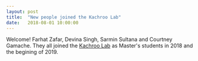```yaml
---
layout: post
title:  "New people joined the Kachroo Lab"
date:   2018-08-01 10:00:00
---
```

Welcome! Farhat Zafar, Devina Singh, Sarmin Sultana and Courtney Gamache. They all joined the [Kachroo Lab](http://www.kachroolab.org/people/) as Master's students in 2018 and the begining of 2019.  

